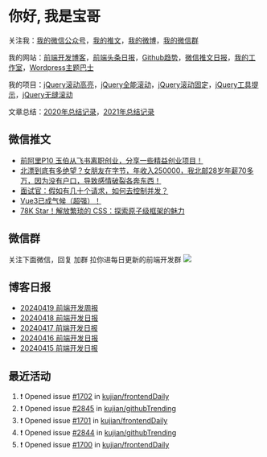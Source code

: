 
# 你好, 我是宝哥

关注我：[我的微信公众号](https://open.weixin.qq.com/qr/code?username=caibaojian_com)，[我的推文](https://weixin.qdkfweb.cn/)，[我的微博](https://weibo.com/kujian)，[我的微信群](https://qdkfweb.cn/go/weixinqun)

我的网站：[前端开发博客](https://qdkfweb.cn/)，[前端头条日报](https://toutiao.qdkfweb.cn/)，[Github趋势](https://github.qdkfweb.cn/)，[微信推文日报](https://weixin.qdkfweb.cn/)，[我的工作室](https://diy.qdkfweb.cn/)，[Wordpress主题巴士](https://wp.qdkfweb.cn/)

我的项目：[jQuery滚动高亮](https://github.com/kujian/scrollHighlight)，[jQuery全能滚动](https://github.com/kujian/power-slider)，[jQuery滚动固定](https://github.com/kujian/scrollfix)，[jQuery工具提示](https://github.com/kujian/tooltip)，[jQuery无缝滚动](http://github.com/kujian/scrollForever)

文章总结：[2020年总结记录](https://mp.weixin.qq.com/s/u0YW8BFWYLquVauhHrkSMQ)，[2021年总结记录](https://mp.weixin.qq.com/s/zMnxIpxMdDrIyuLxHRnSPw)


## 微信推文

<!-- BLOG-POST-LIST:START -->
- [前阿里P10 玉伯从飞书离职创业，分享一些精益创业项目！](https://weixin.qdkfweb.cn/43095.html)
- [北漂到底有多绝望？女朋友在字节，年收入250000，我北邮28岁年薪70多万，因为没有户口，导致感情破裂各奔东西！](https://weixin.qdkfweb.cn/42884.html)
- [面试官：假如有几十个请求，如何去控制并发？](https://weixin.qdkfweb.cn/42885.html)
- [Vue3已成气候（超强）！](https://weixin.qdkfweb.cn/42817.html)
- [78K Star！解放繁琐的 CSS：探索原子级框架的魅力](https://weixin.qdkfweb.cn/42818.html)
<!-- BLOG-POST-LIST:END -->

## 微信群
关注下面微信，回复 加群 拉你进每日更新的前端开发群
![](https://pic.qdkfweb.cn/uploads/2023/11/weixin.png)

## 博客日报

<!-- DAILY:START -->
- [20240419 前端开发周报](https://qdkfweb.cn/fe-weekly-20240419.html)
- [20240418 前端开发日报](https://qdkfweb.cn/fe-daily-20240418.html)
- [20240417 前端开发日报](https://qdkfweb.cn/fe-daily-20240417.html)
- [20240416 前端开发日报](https://qdkfweb.cn/fe-daily-20240416.html)
- [20240415 前端开发日报](https://qdkfweb.cn/fe-daily-20240415.html)
<!-- DAILY:END -->


## 最近活动

<!--START_SECTION:activity-->
1. ❗ Opened issue [#1702](https://github.com/kujian/frontendDaily/issues/1702) in [kujian/frontendDaily](https://github.com/kujian/frontendDaily)
2. ❗ Opened issue [#2845](https://github.com/kujian/githubTrending/issues/2845) in [kujian/githubTrending](https://github.com/kujian/githubTrending)
3. ❗ Opened issue [#1701](https://github.com/kujian/frontendDaily/issues/1701) in [kujian/frontendDaily](https://github.com/kujian/frontendDaily)
4. ❗ Opened issue [#2844](https://github.com/kujian/githubTrending/issues/2844) in [kujian/githubTrending](https://github.com/kujian/githubTrending)
5. ❗ Opened issue [#1700](https://github.com/kujian/frontendDaily/issues/1700) in [kujian/frontendDaily](https://github.com/kujian/frontendDaily)
<!--END_SECTION:activity-->
